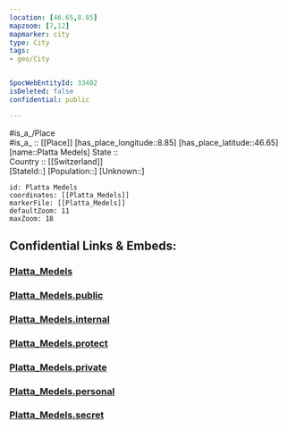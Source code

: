 ```yaml
---
location: [46.65,8.85] 
mapzoom: [7,12] 
mapmarker: city 
type: City
tags:
- geo/City


SpocWebEntityId: 33402
isDeleted: false
confidential: public

---
```

#is_a_/Place  
#is_a_ :: [[Place]] 
[has_place_longitude::8.85] 
[has_place_latitude::46.65] 
[name::Platta Medels] 
State ::  
Country :: [[Switzerland]]  
[StateId::] 
[Population::] 
[Unknown::] 


```leaflet
id: Platta Medels
coordinates: [[Platta_Medels]] 
markerFile: [[Platta_Medels]] 
defaultZoom: 11 
maxZoom: 18
```


## Confidential Links & Embeds: 

### [Platta_Medels](/_Standards/Earth/Continent/Europe/Europe~Central/Switzerland/Switzerland~Cantons/Graubünden/City/Platta_Medels.md) 

### [Platta_Medels.public](/_public/Earth/Continent/Europe/Europe~Central/Switzerland/Switzerland~Cantons/Graubünden/City/Platta_Medels.public.md) 

### [Platta_Medels.internal](/_internal/Earth/Continent/Europe/Europe~Central/Switzerland/Switzerland~Cantons/Graubünden/City/Platta_Medels.internal.md) 

### [Platta_Medels.protect](/_protect/Earth/Continent/Europe/Europe~Central/Switzerland/Switzerland~Cantons/Graubünden/City/Platta_Medels.protect.md) 

### [Platta_Medels.private](/_private/Earth/Continent/Europe/Europe~Central/Switzerland/Switzerland~Cantons/Graubünden/City/Platta_Medels.private.md) 

### [Platta_Medels.personal](/_personal/Earth/Continent/Europe/Europe~Central/Switzerland/Switzerland~Cantons/Graubünden/City/Platta_Medels.personal.md) 

### [Platta_Medels.secret](/_secret/Earth/Continent/Europe/Europe~Central/Switzerland/Switzerland~Cantons/Graubünden/City/Platta_Medels.secret.md)

